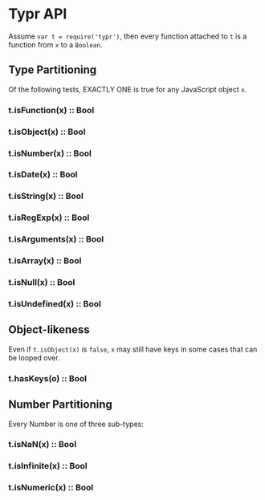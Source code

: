 # Typr API
Assume `var t = require('typr')`, then every function attached to `t` is a function from `x` to a `Boolean`.

## Type Partitioning
Of the following tests, EXACTLY ONE is true for any JavaScript object `x`.
### t.isFunction(x) :: Bool
### t.isObject(x) :: Bool
### t.isNumber(x) :: Bool
### t.isDate(x) :: Bool
### t.isString(x) :: Bool
### t.isRegExp(x) :: Bool
### t.isArguments(x) :: Bool
### t.isArray(x) :: Bool
### t.isNull(x) :: Bool
### t.isUndefined(x) :: Bool

## Object-likeness
Even if `t.isObject(x)` is `false`, `x` may still have keys in some cases that can be looped over.
### t.hasKeys(o) :: Bool

## Number Partitioning
Every Number is one of three sub-types:
### t.isNaN(x) :: Bool
### t.isInfinite(x) :: Bool
### t.isNumeric(x) :: Bool

